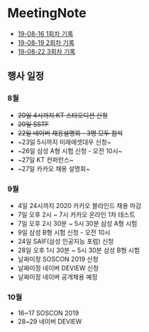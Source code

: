 # MeetingNote

- [19-08-16 1회차 기록](https://github.com/jobhope/MeetingNote/blob/master/meetingNote/20190816_1.md)
- [19-08-19 2회차 기록](https://github.com/jobhope/MeetingNote/blob/master/meetingNote/20190819_2.md)
- [19-08-22 3회차 기록](https://github.com/jobhope/MeetingNote/blob/master/meetingNote/20190822_3.md)

## 행사 일정
### 8월
- ~~20일 4시까지 KT 스타오디션 신청~~
- ~~20일 SSTF~~
- ~~22일 네이버 채용설명회 - 3명 모두 참석~~
- ~23일 5시까지 미래에셋대우 신청~
- ~26일 삼성 A형 시험 신청 - 오전 10시~
- ~27일 KT 컨퍼런스~
- ~27일 카카오 채용 설명회~

### 9월
- 4일 24시까지 2020 카카오 블라인드 채용 마감
- 7일 오후 2시 ~ 7시 카카오 온라인 1차 테스트
- 7일 오후 2시 30분 ~ 5시 30분 삼성 A형 시험
- 9일 삼성 B형 시험 신청 - 오전 10시
- 24일 SAIF(삼성 인공지능 포럼) 신청
- 28일 오후 1시 30분 ~ 5시 30분 삼성 B형 시험
- 날짜미정 SOSCON 2019 신청
- 날짜미정 네이버 DEVIEW 신청
- 날짜미정 네이버 공개채용 예정

### 10월
- 16~17 SOSCON 2019
- 28~29 네이버 DEVIEW
